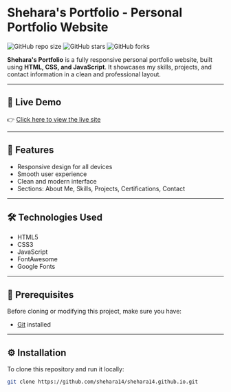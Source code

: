 # Shehara's Portfolio - Personal Portfolio Website

![GitHub repo size](https://img.shields.io/github/repo-size/shehara14/shehara14.github.io)
![GitHub stars](https://img.shields.io/github/stars/shehara14/shehara14.github.io?style=social)
![GitHub forks](https://img.shields.io/github/forks/shehara14/shehara14.github.io?style=social)

**Shehara's Portfolio** is a fully responsive personal portfolio website, built using **HTML, CSS, and JavaScript**. It showcases my skills, projects, and contact information in a clean and professional layout.

---

## 🔗 Live Demo

👉 [Click here to view the live site](https://shehara14.github.io/)

---

## 📌 Features

- Responsive design for all devices
- Smooth user experience
- Clean and modern interface
- Sections: About Me, Skills, Projects, Certifications, Contact

---

## 🛠️ Technologies Used

- HTML5  
- CSS3  
- JavaScript  
- FontAwesome  
- Google Fonts  

---

## 📂 Prerequisites

Before cloning or modifying this project, make sure you have:

- [Git](https://git-scm.com/downloads) installed

---

## ⚙️ Installation

To clone this repository and run it locally:

```bash
git clone https://github.com/shehara14/shehara14.github.io.git
